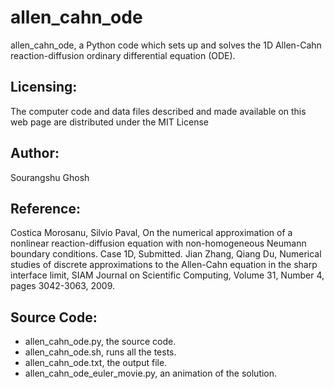 # allen_cahn_ode

allen_cahn_ode, a Python code which sets up and solves the 1D Allen-Cahn reaction-diffusion ordinary differential equation (ODE).

## Licensing:
The computer code and data files described and made available on this web page are distributed under the MIT License

## Author:

Sourangshu Ghosh

## Reference:
Costica Morosanu, Silvio Paval,
On the numerical approximation of a nonlinear reaction-diffusion equation with non-homogeneous Neumann boundary conditions. Case 1D,
Submitted.
Jian Zhang, Qiang Du,
Numerical studies of discrete approximations to the Allen-Cahn equation in the sharp interface limit,
SIAM Journal on Scientific Computing,
Volume 31, Number 4, pages 3042-3063, 2009.

## Source Code:

- allen_cahn_ode.py, the source code.
- allen_cahn_ode.sh, runs all the tests.
- allen_cahn_ode.txt, the output file.
- allen_cahn_ode_euler_movie.py, an animation of the solution.
